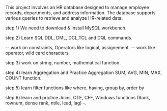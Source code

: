 This project involves an HR database designed to manage employee records, departments, and address information. 
The database supports various queries to retrieve and analyze HR-related data.

step 1) We need to download & install MySQL workbench.

step 2) Learn SQL DDL, DML, DCL,TCL and DQL commands.

-- work on constraints, Operators like logical, assignement.
-- work like operator, wild card characters.

step 3) work on string, number, mathematical function.

step 4) learn Aggregation and Practice Aggregation SUM, AVG, MIN, MAX, COUNT function.

step 5) learn filter functions like where, having, group by, order by

step 6) learn and prictice Joins, CTE, CFF,  Windows functions (Rank, rownum, dense rank, ntile, lead, lag) -.

